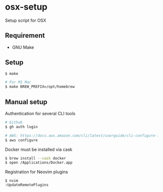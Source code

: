 # osx-setup
Setup script for OSX

## Requirement

- GNU Make

## Setup

```bash
$ make

# For M1 Mac
$ make BREW_PREFIX=/opt/homebrew
```

## Manual setup

Authentication for several CLI tools

```bash
# Github
$ gh auth login

# AWS: https://docs.aws.amazon.com/cli/latest/userguide/cli-configure-files.html
$ aws configure
```

Docker must be installed via cask

```bash
$ brew install --cask docker
$ open /Applications/Docker.app
```

Registration for Neovim plugins

```vim
$ nvim
:UpdateRemotePlugins
```
